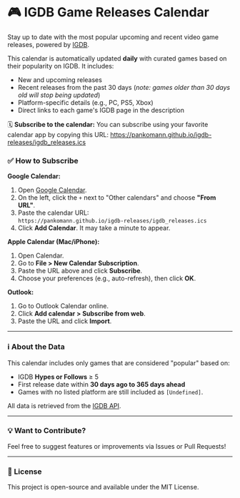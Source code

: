 # 🎮 IGDB Game Releases Calendar

Stay up to date with the most popular upcoming and recent video game releases, powered by [IGDB](https://www.igdb.com/).

This calendar is automatically updated **daily** with curated games based on their popularity on IGDB. It includes:
- New and upcoming releases
- Recent releases from the past 30 days (*note: games older than 30 days old will stop being updated*)
- Platform-specific details (e.g., PC, PS5, Xbox)
- Direct links to each game's IGDB page in the description

🗓 **Subscribe to the calendar:**
You can subscribe using your favorite calendar app by copying this URL: https://pankomann.github.io/igdb-releases/igdb_releases.ics


### ✅ How to Subscribe

**Google Calendar:**
1. Open [Google Calendar](https://calendar.google.com/).
2. On the left, click the `+` next to "Other calendars" and choose **"From URL"**.
3. Paste the calendar URL:  
   `https://pankomann.github.io/igdb-releases/igdb_releases.ics`
4. Click **Add Calendar**. It may take a minute to appear.

**Apple Calendar (Mac/iPhone):**
1. Open Calendar.
2. Go to **File > New Calendar Subscription**.
3. Paste the URL above and click **Subscribe**.
4. Choose your preferences (e.g., auto-refresh), then click **OK**.

**Outlook:**
1. Go to Outlook Calendar online.
2. Click **Add calendar > Subscribe from web**.
3. Paste the URL and click **Import**.

---

### ℹ️ About the Data

This calendar includes only games that are considered "popular" based on:
- IGDB **Hypes or Follows** ≥ 5
- First release date within **30 days ago to 365 days ahead**
- Games with no listed platform are still included as `[Undefined]`.

All data is retrieved from the [IGDB API](https://api-docs.igdb.com/).

---

### 💡 Want to Contribute?

Feel free to suggest features or improvements via Issues or Pull Requests!

---

### 🔗 License

This project is open-source and available under the MIT License.

